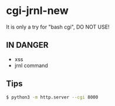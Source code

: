 # cgi-jrnl-new

It is only a try for "bash cgi", DO NOT USE!

## IN DANGER

* xss
* jrnl command

## Tips

```bash
$ python3 -m http.server --cgi 8000
```

